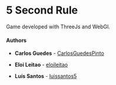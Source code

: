 # 5 Second Rule
Game developed with ThreeJs and WebGl.

#### Authors

* **Carlos Guedes** - [CarlosGuedesPinto](https://github.com/CarlosGuedesPinto)

* **Eloi Leitao** - [eloileitao](https://github.com/eloileitao)

* **Luís Santos** - [luissantos5](https://github.com/luissantos5)
